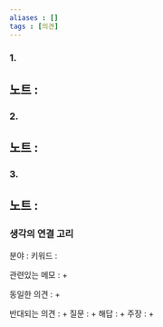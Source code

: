```yaml
---
aliases : []
tags : [의견]
---
```

### 1.
노트 : 
-  

### 2.
노트 : 
-  

### 3.
노트 : 
-  

### 생각의 연결 고리
분야 : 
키워드 : 

관련있는 메모 :
+ 

동일한 의견 : 
 + 
   
반대되는 의견 : 
+ 
질문 :
+ 
해답 :
+ 
주장 : 
+ 


 
  

